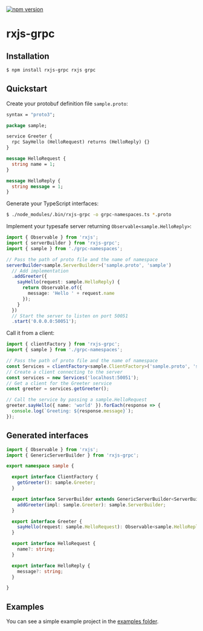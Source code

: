 [![npm version](https://badge.fury.io/js/rxjs-grpc.svg)](https://badge.fury.io/js/rxjs-grpc)

# rxjs-grpc

## Installation

```sh
$ npm install rxjs-grpc rxjs grpc
```

## Quickstart

Create your protobuf definition file `sample.proto`:

```protobuf
syntax = "proto3";

package sample;

service Greeter {
  rpc SayHello (HelloRequest) returns (HelloReply) {}
}

message HelloRequest {
  string name = 1;
}

message HelloReply {
  string message = 1;
}
```

Generate your TypeScript interfaces:

```sh
$ ./node_modules/.bin/rxjs-grpc -o grpc-namespaces.ts *.proto
```

Implement your typesafe server returning `Observable<sample.HelloReply>`:

```typescript
import { Observable } from 'rxjs';
import { serverBuilder } from 'rxjs-grpc';
import { sample } from './grpc-namespaces';

// Pass the path of proto file and the name of namespace
serverBuilder<sample.ServerBuilder>('sample.proto', 'sample')
  // Add implementation
  .addGreeter({
    sayHello(request: sample.HelloReply) {
      return Observable.of({
        message: 'Hello ' + request.name
      });
    }
  })
  // Start the server to listen on port 50051
  .start('0.0.0.0:50051');
```

Call it from a client:

```typescript
import { clientFactory } from 'rxjs-grpc';
import { sample } from './grpc-namespaces';

// Pass the path of proto file and the name of namespace
const Services = clientFactory<sample.ClientFactory>('sample.proto', 'sample');
// Create a client connecting to the server
const services = new Services('localhost:50051');
// Get a client for the Greeter service
const greeter = services.getGreeter();

// Call the service by passing a sample.HelloRequest
greeter.sayHello({ name: 'world' }).forEach(response => {
  console.log(`Greeting: ${response.message}`);
});
```

## Generated interfaces

```typescript
import { Observable } from 'rxjs';
import { GenericServerBuilder } from 'rxjs-grpc';

export namespace sample {

  export interface ClientFactory {
    getGreeter(): sample.Greeter;
  }

  export interface ServerBuilder extends GenericServerBuilder<ServerBuilder> {
    addGreeter(impl: sample.Greeter): sample.ServerBuilder;
  }

  export interface Greeter {
    sayHello(request: sample.HelloRequest): Observable<sample.HelloReply>;
  }

  export interface HelloRequest {
    name?: string;
  }

  export interface HelloReply {
    message?: string;
  }

}
```

## Examples

You can see a simple example project in the [examples folder](examples).
